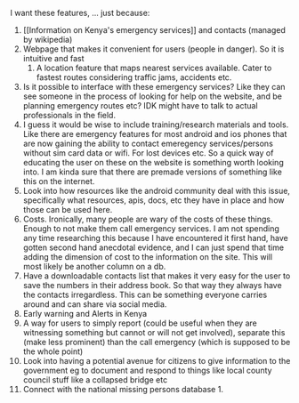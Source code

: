 I want these features, ... just because:

1. [[Information on Kenya's emergency services]] and contacts (managed by wikipedia)
2. Webpage that makes it convenient for users (people in danger). So it is intuitive and fast
	1. A location feature that maps nearest services available. Cater to fastest routes considering traffic jams, accidents etc.
3. Is it possible to interface with these emergency services? Like they can see someone in the process of looking for help on the website, and be planning emergency routes etc? IDK might have to talk to actual professionals in the field.
4. I guess it would be wise to include training/research materials and tools. Like there are emergency features for most android and ios phones that are now gaining the ability to contact emeregency services/persons without sim card data or wifi. For lost devices etc. So a quick way of educating the user on these on the website is something worth looking into. I am kinda sure that there are premade versions of something like this on the internet.
5. Look into how resources like the android community deal with this issue, specifically what resources, apis, docs, etc they have in place and how those can be used here.
6. Costs. Ironically, many people are wary of the costs of these things. Enough to not make them call emergency services. I am not spending any time researching this because I have encountered it first hand, have gotten second hand anecdotal evidence, and I can just spend that time adding the dimension of cost to the information on the site. This will most likely be another column on a db.
7. Have a downloadable contacts list that makes it very easy for the user to save the numbers in their address book. So that way they always have the contacts irregardless. This can be something everyone carries around and can share via social media.
8. Early warning and Alerts in Kenya
9. A way for users to simply report (could be useful when they are witnessing something but cannot or will not get involved), separate this (make less prominent) than the call emergency (which is supposed to be the whole point)
10. Look into having a potential avenue for citizens to give information to the government eg to document and respond to things like local county council stuff like a collapsed bridge etc
11. Connect with the national missing persons database
	1. 
